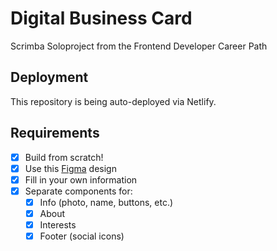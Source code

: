 # Digital Business Card

Scrimba Soloproject from the Frontend Developer Career Path

## Deployment
This repository is being auto-deployed via Netlify.

## Requirements

* [x] Build from scratch!
* [x] Use this [Figma](https://www.figma.com/file/4ctPLUvIn5b5Ep6YPOZWWd/Digital-Business-Card?node-id=0%3A1) design
* [x] Fill in your own information
* [x] Separate components for:
	* [x] Info (photo, name, buttons, etc.)
	* [x] About
	* [x] Interests
	* [x] Footer (social icons)
